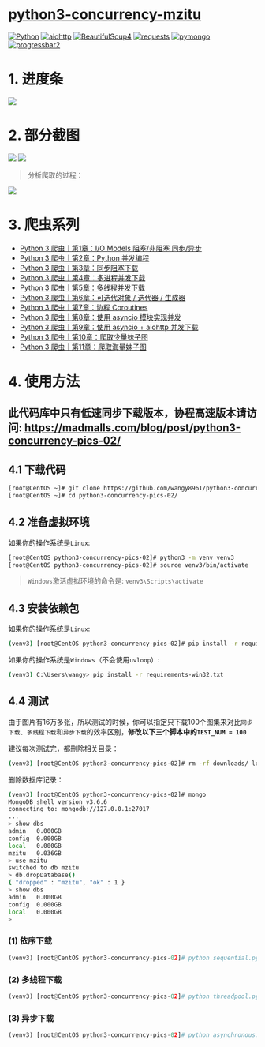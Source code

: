 # [python3-concurrency-mzitu](https://madmalls.com/blog/post/python3-concurrency-pics-02/)

[![Python](https://img.shields.io/badge/python-v3.4%2B-blue.svg)](https://www.python.org/)
[![aiohttp](https://img.shields.io/badge/aiohttp-v3.3.2-brightgreen.svg)](https://aiohttp.readthedocs.io/en/stable/)
[![BeautifulSoup4](https://img.shields.io/badge/BeautifulSoup4-v4.6.3-orange.svg)](https://pypi.org/project/beautifulsoup4/)
[![requests](https://img.shields.io/badge/requests-v2.19.1-yellow.svg)](http://docs.python-requests.org/en/master/)
[![pymongo](https://img.shields.io/badge/pymongo-v3.7.1-red.svg)](https://pypi.org/project/pymongo/)
[![progressbar2](https://img.shields.io/badge/progressbar2-v3.38.0-lightgrey.svg)](https://pypi.org/project/progressbar2/)

# 1. 进度条

![](https://madmalls.com/api/medias/uploaded/async-mzitu-02-75e2c01f.png)


# 2. 部分截图

![](https://madmalls.com/api/medias/uploaded/mzitu-01-e91219db.png)
![](https://madmalls.com/api/medias/uploaded/mzitu-02-bacf231f.png)

> 分析爬取的过程：

![](https://madmalls.com/api/medias/uploaded/mzitu-022a41aa.jpg)


# 3. 爬虫系列

- [Python 3 爬虫｜第1章：I/O Models 阻塞/非阻塞 同步/异步](https://madmalls.com/blog/post/io-models/)
- [Python 3 爬虫｜第2章：Python 并发编程](https://madmalls.com/blog/post/concurrent-programming-for-python/)
- [Python 3 爬虫｜第3章：同步阻塞下载](https://madmalls.com/blog/post/sequential-download-for-python/)
- [Python 3 爬虫｜第4章：多进程并发下载](https://madmalls.com/blog/post/multi-process-for-python3/)
- [Python 3 爬虫｜第5章：多线程并发下载](https://madmalls.com/blog/post/multi-thread-for-python/)
- [Python 3 爬虫｜第6章：可迭代对象 / 迭代器 / 生成器](https://madmalls.com/blog/post/iterable-iterator-and-generator-in-python/)
- [Python 3 爬虫｜第7章：协程 Coroutines](https://madmalls.com/blog/post/coroutine-in-python/)
- [Python 3 爬虫｜第8章：使用 asyncio 模块实现并发](https://madmalls.com/blog/post/asyncio-howto-in-python3/)
- [Python 3 爬虫｜第9章：使用 asyncio + aiohttp 并发下载](https://madmalls.com/blog/post/aiohttp-howto-in-python3/)
- [Python 3 爬虫｜第10章：爬取少量妹子图](https://madmalls.com/blog/post/python3-concurrency-pics-01/)
- [Python 3 爬虫｜第11章：爬取海量妹子图](https://madmalls.com/blog/post/python3-concurrency-pics-02/)


# 4. 使用方法

## 此代码库中只有低速同步下载版本，协程高速版本请访问: https://madmalls.com/blog/post/python3-concurrency-pics-02/

## 4.1 下载代码

```bash
[root@CentOS ~]# git clone https://github.com/wangy8961/python3-concurrency-pics-02.git
[root@CentOS ~]# cd python3-concurrency-pics-02/
```

## 4.2 准备虚拟环境

如果你的操作系统是`Linux`:

```bash
[root@CentOS python3-concurrency-pics-02]# python3 -m venv venv3
[root@CentOS python3-concurrency-pics-02]# source venv3/bin/activate
```

> `Windows`激活虚拟环境的命令是: `venv3\Scripts\activate`

## 4.3 安装依赖包

如果你的操作系统是`Linux`:

```bash
(venv3) [root@CentOS python3-concurrency-pics-02]# pip install -r requirements-linux.txt
```

如果你的操作系统是`Windows`（不会使用`uvloop`）:

```bash
(venv3) C:\Users\wangy> pip install -r requirements-win32.txt
```

## 4.4 测试

由于图片有16万多张，所以测试的时候，你可以指定只下载100个图集来对比`同步下载`、`多线程下载`和`异步下载`的效率区别，**修改以下三个脚本中的`TEST_NUM = 100`**

建议每次测试完，都删除相关目录：

```bash
(venv3) [root@CentOS python3-concurrency-pics-02]# rm -rf downloads/ logs/ __pycache__/
```

删除数据库记录：

```bash
(venv3) [root@CentOS python3-concurrency-pics-02]# mongo
MongoDB shell version v3.6.6
connecting to: mongodb://127.0.0.1:27017
...
> show dbs
admin   0.000GB
config  0.000GB
local   0.000GB
mzitu   0.036GB
> use mzitu
switched to db mzitu
> db.dropDatabase()
{ "dropped" : "mzitu", "ok" : 1 }
> show dbs
admin   0.000GB
config  0.000GB
local   0.000GB
> 
```

### (1) 依序下载

```python
(venv3) [root@CentOS python3-concurrency-pics-02]# python sequential.py
```

### (2) 多线程下载

```python
(venv3) [root@CentOS python3-concurrency-pics-02]# python threadpool.py
```

### (3) 异步下载

```python
(venv3) [root@CentOS python3-concurrency-pics-02]# python asynchronous.py
```